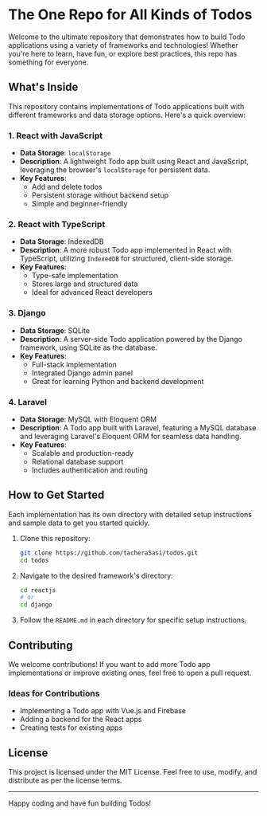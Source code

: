 # The One Repo for All Kinds of Todos

Welcome to the ultimate repository that demonstrates how to build Todo applications using a variety of frameworks and technologies! Whether you're here to learn, have fun, or explore best practices, this repo has something for everyone.

## What's Inside
This repository contains implementations of Todo applications built with different frameworks and data storage options. Here's a quick overview:

### 1. React with JavaScript
- **Data Storage**: `localStorage`
- **Description**: A lightweight Todo app built using React and JavaScript, leveraging the browser's `localStorage` for persistent data.
- **Key Features**:
  - Add and delete todos
  - Persistent storage without backend setup
  - Simple and beginner-friendly

### 2. React with TypeScript
- **Data Storage**: IndexedDB
- **Description**: A more robust Todo app implemented in React with TypeScript, utilizing `IndexedDB` for structured, client-side storage.
- **Key Features**:
  - Type-safe implementation
  - Stores large and structured data
  - Ideal for advanced React developers

### 3. Django
- **Data Storage**: SQLite
- **Description**: A server-side Todo application powered by the Django framework, using SQLite as the database.
- **Key Features**:
  - Full-stack implementation
  - Integrated Django admin panel
  - Great for learning Python and backend development

### 4. Laravel
- **Data Storage**: MySQL with Eloquent ORM
- **Description**: A Todo app built with Laravel, featuring a MySQL database and leveraging Laravel's Eloquent ORM for seamless data handling.
- **Key Features**:
  - Scalable and production-ready
  - Relational database support
  - Includes authentication and routing

## How to Get Started
Each implementation has its own directory with detailed setup instructions and sample data to get you started quickly.

1. Clone this repository:
   ```bash
   git clone https://github.com/tacheraSasi/todos.git
   cd todos
   ```

2. Navigate to the desired framework's directory:
   ```bash
   cd reactjs
   # or
   cd django
   ```

3. Follow the `README.md` in each directory for specific setup instructions.

## Contributing
We welcome contributions! If you want to add more Todo app implementations or improve existing ones, feel free to open a pull request.

### Ideas for Contributions
- Implementing a Todo app with Vue.js and Firebase
- Adding a backend for the React apps
- Creating tests for existing apps

## License
This project is licensed under the MIT License. Feel free to use, modify, and distribute as per the license terms.

---

Happy coding and have fun building Todos!

